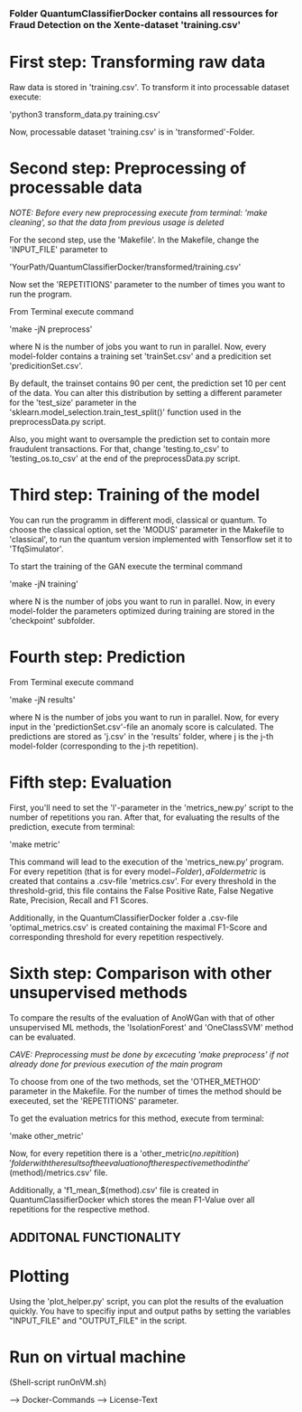 ### Folder QuantumClassifierDocker contains all ressources for Fraud Detection on the Xente-dataset 'training.csv'

# First step: Transforming raw data

Raw data is stored in 'training.csv'. To transform it into processable dataset execute:

'python3 transform_data.py training.csv'

Now, processable dataset 'training.csv' is in 'transformed'-Folder.

# Second step: Preprocessing of processable data

*NOTE: Before every new preprocessing execute from terminal: 'make cleaning', so that the data from previous usage is deleted*

For the second step, use the 'Makefile'. In the Makefile, change the 'INPUT_FILE' parameter to

'YourPath/QuantumClassifierDocker/transformed/training.csv'

Now set the 'REPETITIONS' parameter to the number of times you want to run the program.

From Terminal execute command

'make -jN preprocess'

where N is the number of jobs you want to run in parallel. 
Now, every model-folder contains a training set 'trainSet.csv' and a predicition set 'predicitionSet.csv'. 

By default, the trainset contains 90 per cent, the prediction set 10 per cent of the data. You can alter this
distribution by setting a different parameter for the 'test_size' parameter in the 'sklearn.model_selection.train_test_split()' function used in the preprocessData.py script.

Also, you might want to oversample the prediction set to contain more fraudulent transactions. For that, change 'testing.to_csv' to 'testing_os.to_csv' at the end of the preprocessData.py script.

# Third step: Training of the model

You can run the programm in different modi, classical or quantum. To choose the classical option, set the
'MODUS' parameter in the Makefile to 'classical', to run the quantum version implemented with Tensorflow set it
to 'TfqSimulator'.

To start the training of the GAN execute the terminal command

'make -jN training' 

where N is the number of jobs you want to run in parallel.
Now, in every model-folder the parameters optimized during training are stored in the 'checkpoint' subfolder. 

# Fourth step: Prediction

From Terminal execute command

'make -jN results'

where N is the number of jobs you want to run in parallel. 
Now, for every input in the 'predictionSet.csv'-file an anomaly score is calculated. The predictions are stored
as 'j.csv' in the 'results' folder, where j is the j-th model-folder (corresponding to the j-th repetition).


# Fifth step: Evaluation 

First, you'll need to set the 'l'-parameter in the 'metrics_new.py' script to the number of repetitions you ran.
After that, for evaluating the results of the prediction, execute from terminal:

'make metric'

This command will lead to the execution of the 'metrics_new.py' program. For every repetition (that is for 
every model$-Folder), a Folder metric$ is created that contains a .csv-file 'metrics.csv'. 
For every threshold in the threshold-grid, this file contains the False Positive Rate, False Negative Rate, Precision, Recall and F1 Scores. 

Additionally, in the QuantumClassifierDocker folder a .csv-file 'optimal_metrics.csv' is created containing the maximal F1-Score and corresponding threshold for every repetition respectively.


# Sixth step: Comparison with other unsupervised methods

To compare the results of the evaluation of AnoWGan with that of other unsupervised ML methods, the 
'IsolationForest' and 'OneClassSVM' method can be evaluated. 

*CAVE: Preprocessing must be done by excecuting 'make preprocess' if not already done for previous execution of the main program*

To choose from one of the two methods, set the 'OTHER_METHOD' parameter in the Makefile. For the number of times the method should be execeuted, set the 'REPETITIONS' parameter.

To get the evaluation metrics for this method, execute from terminal:

'make other_metric'

Now, for every repetition there is a 'other_metric$(no. repitition)' folder with the results of the 
evaluation of the respective method in the '$(method)/metrics.csv' file.

Additionally, a 'f1_mean_$(method).csv' file is created in QuantumClassifierDocker which stores the 
mean F1-Value over all repetitions for the respective method.


## ADDITONAL FUNCTIONALITY

# Plotting

Using the 'plot_helper.py' script, you can plot the results of the evaluation quickly. You have to specifiy
input and output paths by setting the variables "INPUT_FILE" and "OUTPUT_FILE" in the script.

# Run on virtual machine

(Shell-script runOnVM.sh)

--> Docker-Commands 
--> License-Text
